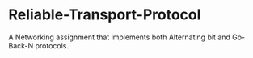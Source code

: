 # Reliable-Transport-Protocol
A Networking assignment that implements both Alternating bit and Go-Back-N protocols.
